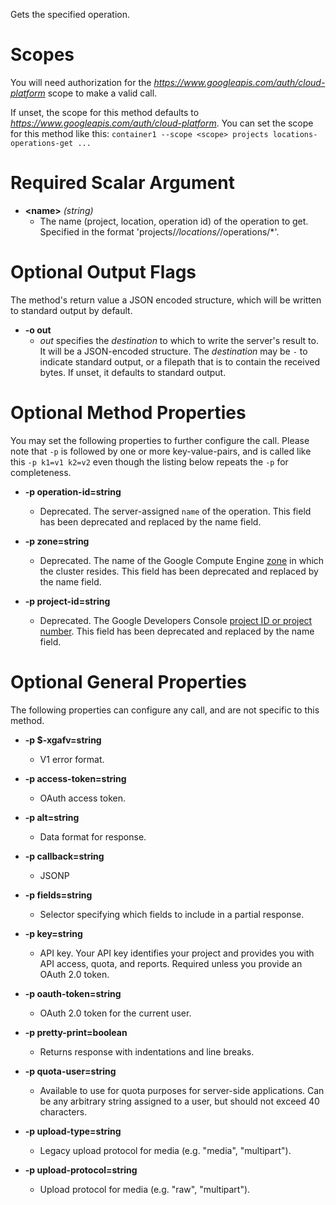 Gets the specified operation.
# Scopes

You will need authorization for the *https://www.googleapis.com/auth/cloud-platform* scope to make a valid call.

If unset, the scope for this method defaults to *https://www.googleapis.com/auth/cloud-platform*.
You can set the scope for this method like this: `container1 --scope <scope> projects locations-operations-get ...`
# Required Scalar Argument
* **&lt;name&gt;** *(string)*
    - The name (project, location, operation id) of the operation to get.
        Specified in the format &#39;projects/*/locations/*/operations/*&#39;.

# Optional Output Flags

The method's return value a JSON encoded structure, which will be written to standard output by default.

* **-o out**
    - *out* specifies the *destination* to which to write the server's result to.
      It will be a JSON-encoded structure.
      The *destination* may be `-` to indicate standard output, or a filepath that is to contain the received bytes.
      If unset, it defaults to standard output.
# Optional Method Properties

You may set the following properties to further configure the call. Please note that `-p` is followed by one 
or more key-value-pairs, and is called like this `-p k1=v1 k2=v2` even though the listing below repeats the
`-p` for completeness.

* **-p operation-id=string**
    - Deprecated. The server-assigned `name` of the operation.
        This field has been deprecated and replaced by the name field.

* **-p zone=string**
    - Deprecated. The name of the Google Compute Engine
        [zone](/compute/docs/zones#available) in which the cluster
        resides.
        This field has been deprecated and replaced by the name field.

* **-p project-id=string**
    - Deprecated. The Google Developers Console [project ID or project
        number](https://support.google.com/cloud/answer/6158840).
        This field has been deprecated and replaced by the name field.

# Optional General Properties

The following properties can configure any call, and are not specific to this method.

* **-p $-xgafv=string**
    - V1 error format.

* **-p access-token=string**
    - OAuth access token.

* **-p alt=string**
    - Data format for response.

* **-p callback=string**
    - JSONP

* **-p fields=string**
    - Selector specifying which fields to include in a partial response.

* **-p key=string**
    - API key. Your API key identifies your project and provides you with API access, quota, and reports. Required unless you provide an OAuth 2.0 token.

* **-p oauth-token=string**
    - OAuth 2.0 token for the current user.

* **-p pretty-print=boolean**
    - Returns response with indentations and line breaks.

* **-p quota-user=string**
    - Available to use for quota purposes for server-side applications. Can be any arbitrary string assigned to a user, but should not exceed 40 characters.

* **-p upload-type=string**
    - Legacy upload protocol for media (e.g. &#34;media&#34;, &#34;multipart&#34;).

* **-p upload-protocol=string**
    - Upload protocol for media (e.g. &#34;raw&#34;, &#34;multipart&#34;).
